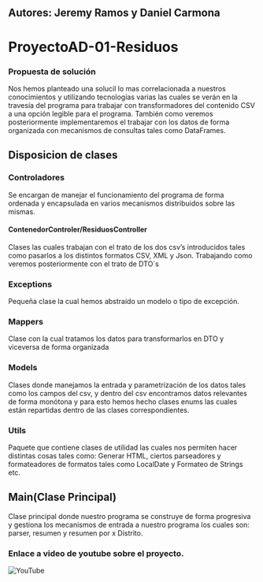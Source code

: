 ## Autores: Jeremy Ramos y Daniel Carmona

# ProyectoAD-01-Residuos

### Propuesta de solución
Nos hemos planteado una solucil lo mas correlacionada a nuestros conocimientos y utilizando tecnologías varias las cuales se verán en la travesía del programa para trabajar con transformadores del contenido CSV a una opción legible para el programa. También como veremos posteriormente implementaremos el trabajar con los datos de forma organizada con mecanismos de consultas tales como DataFrames. 

## Disposicion de clases

### Controladores
Se encargan de manejar el funcionamiento del programa de forma ordenada y encapsulada en varios mecanismos distribuidos sobre las mismas.

#### ContenedorControler/ResiduosController
Clases las cuales trabajan con el trato de los dos csv’s introducidos tales como pasarlos a los distintos formatos CSV, XML y Json. Trabajando como veremos posteriormente con el trato de DTO´s  

### Exceptions
Pequeña clase la cual hemos abstraído un modelo o tipo de excepción.

### Mappers
Clase con la cual tratamos los datos para transformarlos en DTO y viceversa de forma organizada

### Models
Clases donde manejamos la entrada y parametrización de los datos tales como los campos del csv, y dentro del csv encontramos datos relevantes de forma monótona y para esto hemos hecho clases enums las cuales están repartidas dentro de las clases correspondientes.

### Utils
Paquete que contiene clases de utilidad las cuales nos permiten hacer distintas cosas tales como: Generar HTML, ciertos parseadores y formateadores de formatos tales como LocalDate y Formateo de Strings etc.

## Main(Clase Principal)
Clase principal donde nuestro programa se construye de forma progresiva y gestiona los mecanismos de entrada a nuestro programa los cuales son: parser, resumen y resumen por x Distrito. 


### Enlace a video de youtube sobre el proyecto.
![YouTube](https://www.youtube.com/watch?v=HkzBYBKfmmg)